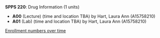 **SPPS 220**: Drug Information (1 units)

- **A00** (Lecture) (time and location TBA) by Hart, Laura Ann (A15758210)
- **A01** (Lab) (time and location TBA) by Hart, Laura Ann (A15758210)

[Enrollment numbers over time](./SPPS220.tsv)

